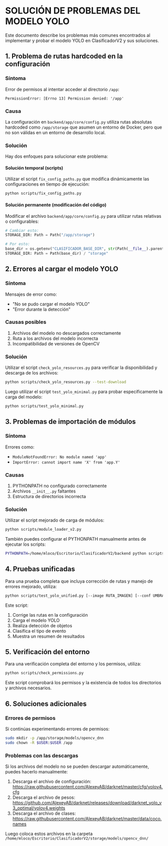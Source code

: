 # SOLUCIÓN DE PROBLEMAS DEL MODELO YOLO

Este documento describe los problemas más comunes encontrados al implementar y probar el modelo YOLO en ClasificadorV2 y sus soluciones.

## 1. Problema de rutas hardcoded en la configuración

### Síntoma
Error de permisos al intentar acceder al directorio `/app`:

```
PermissionError: [Errno 13] Permission denied: '/app'
```

### Causa
La configuración en `backend/app/core/config.py` utiliza rutas absolutas hardcoded como `/app/storage` que asumen un entorno de Docker, pero que no son válidas en un entorno de desarrollo local.

### Solución
Hay dos enfoques para solucionar este problema:

#### Solución temporal (scripts)
Utilizar el script `fix_config_paths.py` que modifica dinámicamente las configuraciones en tiempo de ejecución:

```bash
python scripts/fix_config_paths.py
```

#### Solución permanente (modificación del código)
Modificar el archivo `backend/app/core/config.py` para utilizar rutas relativas o configurables:

```python
# Cambiar esto:
STORAGE_DIR: Path = Path("/app/storage")

# Por esto:
base_dir = os.getenv("CLASIFICADOR_BASE_DIR", str(Path(__file__).parent.parent.parent.parent))
STORAGE_DIR: Path = Path(base_dir) / "storage"
```

## 2. Errores al cargar el modelo YOLO

### Síntoma
Mensajes de error como:
- "No se pudo cargar el modelo YOLO"
- "Error durante la detección"

### Causas posibles
1. Archivos del modelo no descargados correctamente
2. Ruta a los archivos del modelo incorrecta
3. Incompatibilidad de versiones de OpenCV

### Solución
Utilizar el script `check_yolo_resources.py` para verificar la disponibilidad y descarga de los archivos:

```bash
python scripts/check_yolo_resources.py --test-download
```

Luego utilizar el script `test_yolo_minimal.py` para probar específicamente la carga del modelo:

```bash
python scripts/test_yolo_minimal.py
```

## 3. Problemas de importación de módulos

### Síntoma
Errores como:
- `ModuleNotFoundError: No module named 'app'`
- `ImportError: cannot import name 'X' from 'app.Y'`

### Causas
1. PYTHONPATH no configurado correctamente
2. Archivos `__init__.py` faltantes
3. Estructura de directorios incorrecta

### Solución
Utilizar el script mejorado de carga de módulos:

```bash
python scripts/module_loader_v2.py
```

También puedes configurar el PYTHONPATH manualmente antes de ejecutar los scripts:

```bash
PYTHONPATH=/home/mloco/Escritorio/ClasificadorV2/backend python scripts/test_yolo_unified.py
```

## 4. Pruebas unificadas

Para una prueba completa que incluya corrección de rutas y manejo de errores mejorado, utiliza:

```bash
python scripts/test_yolo_unified.py [--image RUTA_IMAGEN] [--conf UMBRAL]
```

Este script:
1. Corrige las rutas en la configuración
2. Carga el modelo YOLO
3. Realiza detección de objetos
4. Clasifica el tipo de evento
5. Muestra un resumen de resultados

## 5. Verificación del entorno

Para una verificación completa del entorno y los permisos, utiliza:

```bash
python scripts/check_permissions.py
```

Este script comprobará los permisos y la existencia de todos los directorios y archivos necesarios.

## 6. Soluciones adicionales

### Errores de permisos
Si continúas experimentando errores de permisos:

```bash
sudo mkdir -p /app/storage/models/opencv_dnn
sudo chown -R $USER:$USER /app
```

### Problemas con las descargas
Si los archivos del modelo no se pueden descargar automáticamente, puedes hacerlo manualmente:

1. Descarga el archivo de configuración: https://raw.githubusercontent.com/AlexeyAB/darknet/master/cfg/yolov4.cfg
2. Descarga el archivo de pesos: https://github.com/AlexeyAB/darknet/releases/download/darknet_yolo_v3_optimal/yolov4.weights
3. Descarga el archivo de clases: https://raw.githubusercontent.com/AlexeyAB/darknet/master/data/coco.names

Luego coloca estos archivos en la carpeta `/home/mloco/Escritorio/ClasificadorV2/storage/models/opencv_dnn/`
